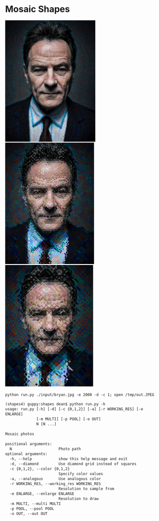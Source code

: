 # Mosaic Shapes

<img src="/examples/mosaic1.jpeg" height=390> <img src="/examples/mosaic2.jpeg" height=390> <img src="/examples/mosaic3.jpeg" height=390>


```python run.py ./input/bryan.jpg -e 2000 -d -c 1; open /tmp/out.JPEG```

```
(shapes4) guppy:shapes dean$ python run.py -h
usage: run.py [-h] [-d] [-c {0,1,2}] [-a] [-r WORKING_RES] [-e ENLARGE]
              [-m MULTI] [-p POOL] [-o OUT]
              N [N ...]

Mosaic photos

positional arguments:
  N                     Photo path
optional arguments:
  -h, --help            show this help message and exit
  -d, --diamond         Use diamond grid instead of squares
  -c {0,1,2}, --color {0,1,2}
                        Specify color values
  -a, --analogous       Use analogous color
  -r WORKING_RES, --working_res WORKING_RES
                        Resolution to sample from
  -e ENLARGE, --enlarge ENLARGE
                        Resolution to draw
  -m MULTI, --multi MULTI
  -p POOL, --pool POOL
  -o OUT, --out OUT
  ```
